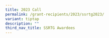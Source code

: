 ```yaml
---
title: 2023 Call
permalink: /grant-recipients/2023/ssrtg2023/
variant: tiptap
description: ""
third_nav_title: SSRTG Awardees
---
```

